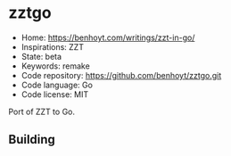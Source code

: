 # zztgo

- Home: https://benhoyt.com/writings/zzt-in-go/
- Inspirations: ZZT
- State: beta
- Keywords: remake
- Code repository: https://github.com/benhoyt/zztgo.git
- Code language: Go
- Code license: MIT

Port of ZZT to Go.

## Building
